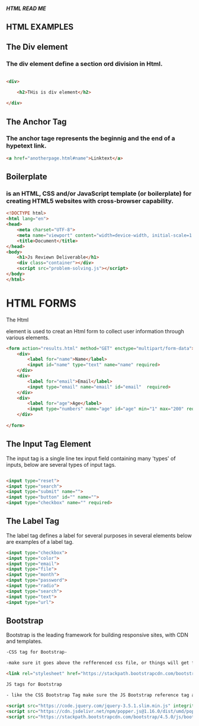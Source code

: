 ##### HTML READ ME

## HTML EXAMPLES

## The Div element
### The div element define a section ord division in Html.
```HTML

<div>
    
    <h2>THis is div element</h2>

</div>
```

## The Anchor Tag

### The anchor tage represents the beginnig and the end of a hypetext link.
```HTML
<a href="anotherpage.html#name">Linktext</a>
```

## Boilerplate
### is an HTML, CSS and/or JavaScript template (or boilerplate) for creating HTML5 websites with cross-browser capability.

```HTML
<!DOCTYPE html>
<html lang="en">
<head>
    <meta charset="UTF-8">
    <meta name="viewport" content="width=device-width, initial-scale=1.0">
    <title>Document</title>
</head>
<body>
    <h1>Js Reviewn Deliverable</h1>
    <div class="container"></div>
    <script src="problem-solving.js"></script>
</body>
</html>
```


# HTML FORMS
The Html <form> element is used to creat an Html form to collect user information through various elements.

```HTML
<form action="results.html" method="GET" enctype="multipart/form-data">
    <div>
        <label for="name">Name</label>
        <input id="name" type="text" name="name" required>
    </div>
    <div>
        <label for="email">Email</label>
        <input type="email" name="email" id="email"  required>
    </div>
    <div>
        <label for="age">Age</label>
        <input type="numbers" name="age" id="age" min="1" max="200" required>
    </div>
    
</form>
```

## The Input Tag Element
The input tag is a single line tex input field containing many 'types' of inputs, below are several types of input tags.

```HTML

<input type="reset">
<input type="search">
<input type="submit" name="">
<input type="button" id="" name="">
<input type="checkbox" name="" required>

```


## The Label Tag

The label tag defines a label for several purposes in several elements below are examples of a label tag.

```HTML
<input type="checkbox">
<input type="color">
<input type="email">
<input type="file">
<input type="month">
<input type="password">
<input type="radio">
<input type="search">
<input type="text">
<input type="url">

```
## Bootstrap

 Bootstrap is the leading framework for building responsive sites, with CDN and templates.
 ```HTML
-CSS tag for Bootstrap- 

-make sure it goes above the refferenced css file, or things will get funky.

 <link rel="stylesheet" href="https://stackpath.bootstrapcdn.com/bootstrap/4.5.0/css/bootstrap.min.css" integrity="sha384-9aIt2nRpC12Uk9gS9baDl411NQApFmC26EwAOH8WgZl5MYYxFfc+NcPb1dKGj7Sk" crossorigin="anonymous">

 JS tags for Bootstrap

- like the CSS Bootstrap Tag make sure the JS Bootstrap reference tag also stays about the referenced .js script tag or it will not work.

 <script src="https://code.jquery.com/jquery-3.5.1.slim.min.js" integrity="sha384-DfXdz2htPH0lsSSs5nCTpuj/zy4C+OGpamoFVy38MVBnE+IbbVYUew+OrCXaRkfj" crossorigin="anonymous"></script>
<script src="https://cdn.jsdelivr.net/npm/popper.js@1.16.0/dist/umd/popper.min.js" integrity="sha384-Q6E9RHvbIyZFJoft+2mJbHaEWldlvI9IOYy5n3zV9zzTtmI3UksdQRVvoxMfooAo" crossorigin="anonymous"></script>
<script src="https://stackpath.bootstrapcdn.com/bootstrap/4.5.0/js/bootstrap.min.js" integrity="sha384-OgVRvuATP1z7JjHLkuOU7Xw704+h835Lr+6QL9UvYjZE3Ipu6Tp75j7Bh/kR0JKI" crossorigin="anonymous"></script>
```